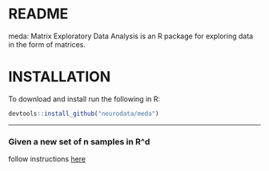 # README

meda: Matrix Exploratory Data Analysis is an R package for exploring
data in the form of matrices.

# INSTALLATION

To download and install run the following in R:

```R
devtools::install_github("neurodata/meda")
```

----------------

### Given a new set of n samples in R^d

follow instructions [here](https://github.com/neurodata/checklists/blob/master/matrix.md)
